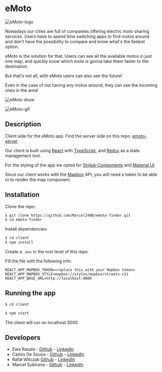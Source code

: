 # eMoto

![eMoto-logo](https://github.com/Marcel2408/emoto-finder/blob/main/client/src/assets/readme/eMotoLogo.png)

Nowadays our cities are full of companies offering electric moto sharing services. Users have to spend time switching apps to find motos around and don't have the possibility to compare and know what's the fastest option.

eMoto is the solution for that. Users can see all the available motos in just one map, and quickly know which moto is gonna take them faster to the destination.

But that's not all, with eMoto users can also see the future!

Even in the case of not having any motos around, they can see the incoming ones in the area!

![eMoto show](https://github.com/Marcel2408/emoto-finder/blob/main/client/src/assets/readme/eMoto-show.png)

![eMoto-gif](https://github.com/Marcel2408/emoto-finder/blob/main/client/src/assets/readme/eMoto.gif)


## Description

Client side for the eMoto app. Find the server side on this repo: [emoto-server](https://github.com/EwaRas/emoto-server)

Our client is built using [React](https://reactjs.org/) with [TypeScript](https://www.typescriptlang.org/), and [Redux](https://redux.js.org/) as a state management tool.

For the styling of the app we opted for [Styled-Components](https://styled-components.com/) and [Material UI](https://material-ui.com/).

Since our client works with the [Mapbox](https://www.mapbox.com/) API, you will need a token to be able to  to render the map component.

## Installation

Clone the repo:

```bash
$ git clone https://github.com/Marcel2408/emoto-finder.git
$ cd emoto-finder
```

Install dependencies:

```bash
$ cd client
$ npm install
```
Create a ```.env``` in the root level of this repo.

Fill the file with the following info:
```
REACT_APP_MAPBOX_TOKEN=<replace this with your Mapbox token>
REACT_APP_MAPBOX_STYLE=mapbox://styles/mapbox/streets-v11
REACT_APP_BASE_URL=http://localhost:4000
```

## Running the app

```bash
$ cd client
```

```bash
$ npm start
```

The client will run on localhost:3000

## Developers

- Ewa Rasala - [Github](https://github.com/ewaras) - [LinkedIn](https://www.linkedin.com/in/ewa-rasala)
- Carlos De Sousa - [Github](https://github.com/carlosdsv) - [LinkedIn](https://www.linkedin.com/in/carlosdsv/)
- Rafał Witczak [Github](https://github.com/rafwit/) - [LinkedIn](https://www.linkedin.com/in/rafalwitczak/)
- Marcel Subirana - [Github](https://github.com/marcel2408) - [LinkedIn](https://www.linkedin.com/in/marcel-subirana-campanera/)